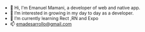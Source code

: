 - 👋 Hi, I'm Emanuel Mamani, a developer of web and native app.
- 👀 I’m interested in growing in my day to day as a developer.
- 🌱 I’m currently learning Rect ,RN and Expo
- 📫 emadesarrollo@gmail.com 

<!---
EmaaxD/EmaaxD is a ✨ special ✨ repository because its `README.md` (this file) appears on your GitHub profile.
You can click the Preview link to take a look at your changes.
--->

